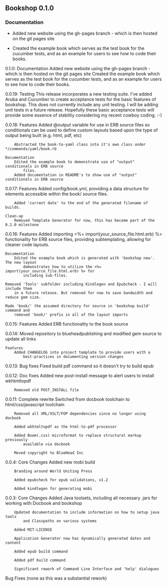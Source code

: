 ## Bookshop 0.1.0 ##

### Documentation ###

* Added new website using the gh-pages branch - which is then hosted on the git pages site

* Created the example book which serves as the test book for the cucumber tests, and as an example for users to see how to code their books.


0.1.0:
	Documentation
		Added new website using the gh-pages branch - which is then hosted on the 
			git pages site
		Created the example book which serves as the test book for the cucumber tests, and
			as an example for users to see how to code their books.
			
0.0.19:
	Testing
		This release incorporates a new testing suite.
			I've added Aruba and Cucumber to create acceptance tests for the basic features
			of bookshop. This does not currently include any unit testing. I will be adding
			unit tests in a future release. Hopefully these basic acceptance tests will provide
			some essence of stability considering my recent cowboy coding. :-)

0.0.18:
	Features
		Added @output variable for use in ERB source files so conditionals can be used to
			define custom layouts based upon the type of output being built
			(e.g. html, pdf, etc)
		
		Abstracted the book-to-yaml class into it's own class under */commands/yaml/book.rb
		
	Documentation
		Edited the example book to demonstrate use of "output" conditionals in ERB source
			files.
		Added documentation in README's to show use of "output" conditionals in ERB source

0.0.17:
	Features
		Added config/book.yml, providing a data structure for elements accessible within the
			book/ source files.
			
		Added 'current date' to the end of the generated filename of builds.
			
	Clean-up
		Removed Template Generator for now, this has become part of the 0.2.0 milestone

0.0.16:
	Features
		Added importing <%= import(your_source_file.html.erb) %> functionality for ERB source
			files, providing subtemplating, allowing for cleaner code layouts.
	
	Documentation
		Edited the example book which is generated with 'bookshop new'. The new layout
			demonstrates how to utilize the <%= import(your_source_file.html.erb) %> for
			including sub-files.
			
	Removed 'Tools' subfolder including Kindlegen and Epubcheck - I will include them
		in a future release. But removed for now to save bandwidth and reduce gem size.
		
	Made 'book/' the assumed directory for source in 'bookshop build' command and
		removed 'book/' prefix in all of the layout imports

0.0.15:
	Features
		Added ERB functionality to the book source

0.0.14:
	Moved repository to blueheadpublishing and modified gem source
		to update all links
			
	Features
		Added CHANGELOG into project template to provide users with a
			best-practices in documenting version changes

0.0.13:
	Bug fixes
		Fixed build pdf command so it doesn't try to build epub

0.0.12:
	Doc fixes
		Added new post-install message to alert users to install wkhtmltopdf
		
		Removed old POST_INSTALL file

0.0.11:
	Complete rewrite
		Switched from docbook toolchain to html/css/javascript toolchain
		
		Removed all XML/XSLT/FOP dependencies since no longer using docbook
		
		Added wkhtmltopdf as the html-to-pdf processor
		
		Added Boom(.css) microformat to replace structural markup previously
		 	available via docbook
		
		Moved copyright to BlueHead Inc

0.0.4:
	Core Changes
		Added new mobi build
		
		Branding around World Uniting Press
		
		Added epubcheck for epub validations, v1.2
		
		Added kindlegen for generating mobi


0.0.3:
  Core Changes
		Added Java toolsets, including all necessary .jars for working with 
			Docbook and bookshop

		Updated documentation to include information on how to setup java tools
			and Classpaths on various systems
		
		Added MIT-LICENSE
		
		Application Generator now has dynamically generated dates and content
		
		Added epub build command
		
		Added pdf build command
		
		Significant rework of Command Line Interface and 'help' dialogues
		
Bug Fixes
		(none as this was a substantial rework)